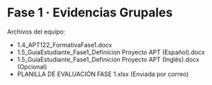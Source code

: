 # Fase 1 · Evidencias Grupales
Archivos del equipo:
- 1.4_APT122_FormativaFase1.docx
- 1.5_GuiaEstudiante_Fase1_Definicion Proyecto APT (Español).docx
- 1.5_GuiaEstudiante_Fase1_Definicion Proyecto APT (Inglés).docx (Opcional)
- PLANILLA DE EVALUACIÓN FASE 1.xlsx (Enviada por correo)
